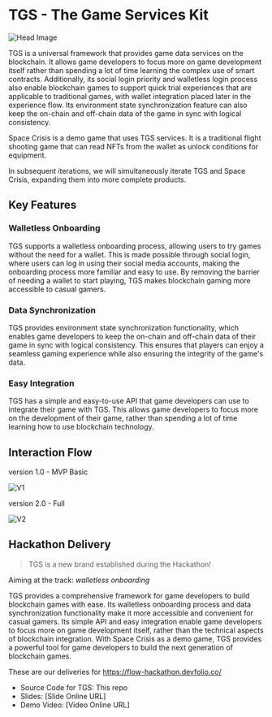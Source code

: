 # TGS - The Game Services Kit

![Head Image](https://i.imgur.com/EZgBMqYh.png)

TGS is a universal framework that provides game data services on the blockchain. It allows game developers to focus more on game development itself rather than spending a lot of time learning the complex use of smart contracts. Additionally, its social login priority and walletless login process also enable blockchain games to support quick trial experiences that are applicable to traditional games, with wallet integration placed later in the experience flow. Its environment state synchronization feature can also keep the on-chain and off-chain data of the game in sync with logical consistency.

Space Crisis is a demo game that uses TGS services. It is a traditional flight shooting game that can read NFTs from the wallet as unlock conditions for equipment.

In subsequent iterations, we will simultaneously iterate TGS and Space Crisis, expanding them into more complete products.

## Key Features

### Walletless Onboarding

TGS supports a walletless onboarding process, allowing users to try games without the need for a wallet. This is made possible through social login, where users can log in using their social media accounts, making the onboarding process more familiar and easy to use. By removing the barrier of needing a wallet to start playing, TGS makes blockchain gaming more accessible to casual gamers.

### Data Synchronization

TGS provides environment state synchronization functionality, which enables game developers to keep the on-chain and off-chain data of their game in sync with logical consistency. This ensures that players can enjoy a seamless gaming experience while also ensuring the integrity of the game's data.

### Easy Integration

TGS has a simple and easy-to-use API that game developers can use to integrate their game with TGS. This allows game developers to focus more on the development of their game, rather than spending a lot of time learning how to use blockchain technology.

## Interaction Flow

version 1.0 - MVP Basic

![V1](https://i.imgur.com/IufjUzZ.png)

version 2.0 - Full

![V2](https://i.imgur.com/tqHACRN.png)

## Hackathon Delivery

> TGS is a new brand established during the Hackathon!

Aiming at the track: *walletless onboarding*

TGS provides a comprehensive framework for game developers to build blockchain games with ease. Its walletless onboarding process and data synchronization functionality make it more accessible and convenient for casual gamers. Its simple API and easy integration enable game developers to focus more on game development itself, rather than the technical aspects of blockchain integration. With Space Crisis as a demo game, TGS provides a powerful tool for game developers to build the next generation of blockchain games.

These are our deliveries for <https://flow-hackathon.devfolio.co/>

- Source Code for TGS: This repo
- Slides: [Slide Online URL]
- Demo Video: [Video Online URL]
